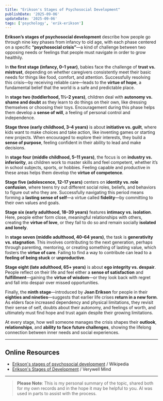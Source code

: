 ```yaml
---
title: "Erikson's Stages of Psychosocial Development"
publishDate: '2025-09-06'
updateDate: '2025-09-06'
tags: ['psychology', 'erik-erikson']
---
```


**Erikson’s stages of psychosocial development** describe how people go through nine key phases from infancy to old age, with each phase centered on a specific **“psychosocial crisis”**—a kind of challenge between two opposing needs or feelings that people must navigate in order to grow healthily.

In **the first stage (infancy, 0–1 year)**, babies face the challenge of **trust vs. mistrust**, depending on whether caregivers consistently meet their basic needs for things like food, comfort, and attention. Successfully resolving this crisis—by receiving reliable care—leads to the **virtue of hope**, a fundamental belief that the world is a safe and predictable place.

In **stage two (toddlerhood, 1½–2 years)**, children deal with **autonomy vs. shame and doubt** as they learn to do things on their own, like dressing themselves or choosing their toys. Encouragement during this phase helps them develop a **sense of will**, a feeling of personal control and independence.

**Stage three (early childhood, 3–4 years)** is about **initiative vs. guilt**, where kids want to make choices and take action, like inventing games or starting new projects. When encouraged to explore their interests, they build a **sense of purpose**, feeling confident in their ability to lead and make decisions.

In **stage four (middle childhood, 5–11 years)**, the focus is on **industry vs. inferiority**, as children work to master skills and feel competent, whether it’s in school subjects, sports, or hobbies. Feeling capable and productive in these areas helps them develop the **virtue of competence**.

**Stage five (adolescence, 12–17 years)** centers on **identity vs. role confusion**, where teens try out different social roles, beliefs, and behaviors to figure out who they are. Successfully navigating this period means forming a **lasting sense of self**—a virtue called **fidelity**—by committing to their own values and goals.

**Stage six (early adulthood, 18–39 years)** features **intimacy vs. isolation**. Here, people either form close, meaningful relationships with others, creating the **virtue of love**, or they fail to do so and remain socially **isolated and lonely**.

In **stage seven (middle adulthood, 40–64 years)**, the task is **generativity vs. stagnation**. This involves contributing to the next generation, perhaps through parenting, mentoring, or creating something of lasting value, which fosters the **virtue of care**. Failing to find a way to contribute can lead to a **feeling of being stuck** or **unproductive**.

**Stage eight (late adulthood, 65+ years)** is about **ego integrity vs. despair**. People reflect on their life and feel either a **sense of satisfaction** and **fulfillment**—gaining the **virtue of wisdom**—or they look back with regret and fall into despair over missed opportunities.

Finally, the **ninth stage**—introduced by **Joan Erikson** for people in their **eighties and nineties**—suggests that earlier life crises **return in a new form**. As elders face increased dependency and physical limitations, they revisit their sense of self, doubts about their autonomy, and feelings of worth, and ultimately must find hope and trust again despite their growing limitations.

At every stage, how well someone manages the crisis shapes their **outlook**, **relationships**, and **ability to face future challenges**, showing the lifelong connection between inner needs and social experiences.

---

## Online Resources

- [Erikson's stages of psychosocial development](https://en.wikipedia.org/wiki/Erikson%27s_stages_of_psychosocial_development) / Wikipedia
- [Erikson's Stages of Development](https://www.verywellmind.com/erik-eriksons-stages-of-psychosocial-development-2795740) / Verywell Mind

---

> **Please Note**: This is my personal summary of the topic, shared both for my own records and in the hope it may be helpful to you. AI was used in parts to assist with the process.
